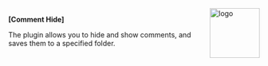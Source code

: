 <img alt="logo" style="float: center;right: 0px" src="https://github.com/user-attachments/assets/fe240bc6-5149-4350-bf5c-5a51ea0bd7e4" width="100" div align=right>
<p></p>

**[Comment Hide]**

The plugin allows you to hide and show comments, and saves them to a specified folder.

